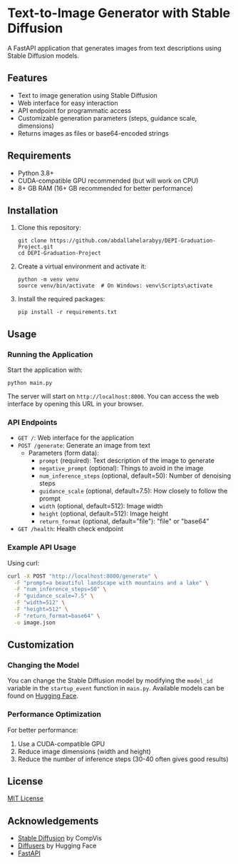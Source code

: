 # Text-to-Image Generator with Stable Diffusion

A FastAPI application that generates images from text descriptions using Stable Diffusion models.

## Features

- Text to image generation using Stable Diffusion
- Web interface for easy interaction
- API endpoint for programmatic access
- Customizable generation parameters (steps, guidance scale, dimensions)
- Returns images as files or base64-encoded strings

## Requirements

- Python 3.8+
- CUDA-compatible GPU recommended (but will work on CPU)
- 8+ GB RAM (16+ GB recommended for better performance)

## Installation

1. Clone this repository:
   ```
   git clone https://github.com/abdallahelarabyy/DEPI-Graduation-Project.git
   cd DEPI-Graduation-Project
   ```

2. Create a virtual environment and activate it:
   ```
   python -m venv venv
   source venv/bin/activate  # On Windows: venv\Scripts\activate
   ```

3. Install the required packages:
   ```
   pip install -r requirements.txt
   ```

## Usage

### Running the Application

Start the application with:

```
python main.py
```

The server will start on `http://localhost:8000`. You can access the web interface by opening this URL in your browser.

### API Endpoints

- `GET /`: Web interface for the application
- `POST /generate`: Generate an image from text
  - Parameters (form data):
    - `prompt` (required): Text description of the image to generate
    - `negative_prompt` (optional): Things to avoid in the image
    - `num_inference_steps` (optional, default=50): Number of denoising steps
    - `guidance_scale` (optional, default=7.5): How closely to follow the prompt
    - `width` (optional, default=512): Image width
    - `height` (optional, default=512): Image height
    - `return_format` (optional, default="file"): "file" or "base64"
- `GET /health`: Health check endpoint

### Example API Usage

Using curl:

```bash
curl -X POST "http://localhost:8000/generate" \
  -F "prompt=a beautiful landscape with mountains and a lake" \
  -F "num_inference_steps=50" \
  -F "guidance_scale=7.5" \
  -F "width=512" \
  -F "height=512" \
  -F "return_format=base64" \
  -o image.json
```

## Customization

### Changing the Model

You can change the Stable Diffusion model by modifying the `model_id` variable in the `startup_event` function in `main.py`. Available models can be found on [Hugging Face](https://huggingface.co/models?pipeline_tag=text-to-image).

### Performance Optimization

For better performance:

1. Use a CUDA-compatible GPU
2. Reduce image dimensions (width and height)
3. Reduce the number of inference steps (30-40 often gives good results)

## License

[MIT License](LICENSE)

## Acknowledgements

- [Stable Diffusion](https://github.com/CompVis/stable-diffusion) by CompVis
- [Diffusers](https://github.com/huggingface/diffusers) by Hugging Face
- [FastAPI](https://fastapi.tiangolo.com/) 
